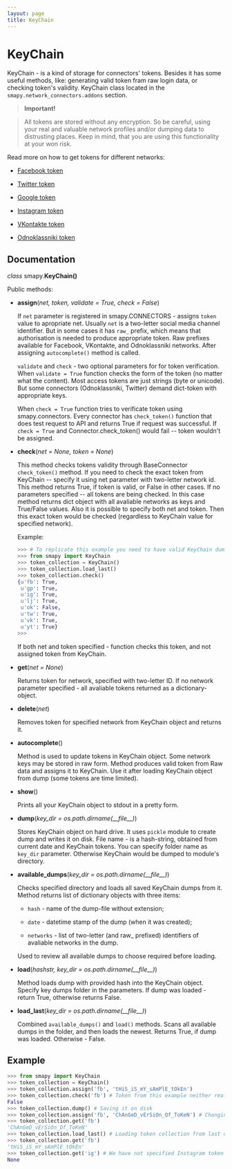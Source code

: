 ```yaml
---
layout: page
title: KeyChain
---
```


# KeyChain

KeyChain - is a kind of storage for connectors' tokens. Besides it has some useful methods, like: generating valid token fram raw login data, or checking token's validity. KeyChain class located in the `smapy.network_connectors.addons` section.

> **Important!** 

> All tokens are stored without any encryption. So be careful, using your real and valuable network profiles and/or dumping data to distrusting places. Keep in mind, that you are using this functionality at your won risk.

Read more on how to get tokens for different networks:

* [Facebook token](/smapy/docs/facebook_token/)

* [Twitter token](/smapy/docs/twitter_token/)

* [Google token](/smapy/docs/google_token/)

* [Instagram token](/smapy/docs/instagram_token/)

* [VKontakte token](/smapy/docs/vkontakte_token/)

* [Odnoklassniki token](/smapy/docs/odnoklassniki_token/)

## Documentation

_class_ smapy.**KeyChain()**

Public methods:

* **assign**(_net, token, validate = True, check = False_)

    If `net` parameter is registered in smapy.CONNECTORS - assigns `token` value to apropriate net. Usually `net` is a two-letter social media channel identifier. But in some cases it has `raw_` prefix, which means that authorisation is needed to produce appropriate token. Raw prefixes available for Facebook, VKontakte, and Odnoklassniki networks. After assigning `autocomplete()` method is called.
    
    `validate` and `check` - two optional parameters for for token verification. When `validate = True` function checks the form of the token (no matter what the content). Most access tokens are just strings (byte or unicode). But some connectors (Odnoklassniki, Twitter) demand dict-token with appropriate keys.
    
    When `check = True` function tries to verificate token using smapy.connectors. Every connector has `check_token()` function that does test request to API and returns True if request was successful. If `check = True` and Connector.check_token() would fail -- token wouldn't be assigned.

* **check**(_net = None, token = None_)

    This method checks tokens validity through BaseConnector `check_token()` method. If you need to check the exact token from KeyChain -- specify it using net parameter with two-letter network id. This method returns True, if token is valid, or False in other cases. If no parameters specified -- all tokens are being checked. In this case method returns dict object with all avaliable networks as keys and True/False values. Also it is possible to specify both net and token. Then this exact token would be checked (regardless to KeyChain value for specified network).
    
    Example:
    
    ```python
    >>> # To replicate this example you need to have valid KeyChain dump.
    >>> from smapy import KeyChain
    >>> token_collection = KeyChain()
    >>> token_collection.load_last()
    >>> token_collection.check()
    {u'fb': True,
     u'gp': True,
     u'ig': True,
     u'lj': True,
     u'ok': False,
     u'tw': True,
     u'vk': True,
     u'yt': True}
    >>> 
    ```
    
    If both net and token specified - function checks this token, and not assigned token from KeyChain.

* **get**(_net = None_)

    Returns token for network, specified with two-letter ID. If no network parameter specified - all avaliable tokens returned as a dictionary-object.

* **delete**(_net_)

    Removes token for specified network from KeyChain object and returns it.

* **autocomplete**()

    Method is used to update tokens in KeyChain object. Some network keys may be stored in raw form. Method produces valid token from Raw data and assigns it to KeyChain. Use it after loading KeyChain object from dump (some tokens are time limited).

* **show**()

    Prints all your KeyChain object to stdout in a pretty form.

* **dump**(*key_dir = os.path.dirname(&#95;&#95;file&#95;&#95;)*)

    Stores KeyChain object on hard drive. It uses `pickle` module to create dump and writes it on disk. File name - is a hash-string, obtained from current date and KeyChain tokens. You can specify folder name as `key_dir` parameter. Otherwise KeyChain would be dumped to module's directory.
    
* **available_dumps**(*key_dir = os.path.dirname(&#95;&#95;file&#95;&#95;)*)

    Checks specified directory and loads all saved KeyChain dumps from it. Method returns list of dictionary objects with three items:
    
    - `hash` - name of the dump-file without extension;
    
    - `date` - datetime stamp of the dump (when it was created);
    
    - `networks` - list of two-letter (and raw_ prefixed) identifiers of avaliable networks in the dump.

    Used to review all available dumps to choose required before loading.

* **load**(*hashstr, key_dir = os.path.dirname(&#95;&#95;file&#95;&#95;)*)

    Method loads dump with provided hash into the KeyChain object. Specify key dumps folder in the parameters. If dump was loaded - return True, otherwise returns False.

* **load_last**(*key_dir = os.path.dirname(&#95;&#95;file&#95;&#95;)*)

    Combined `available_dumps()` and `load()` methods. Scans all available dumps in the folder, and then loads the newest. Returns True, if dump was loaded. Otherwise - False.


## Example

```python
>>> from smapy import KeyChain
>>> token_collection = KeyChain()
>>> token_collection.assign('fb', 'tHiS_iS_mY_sAmPlE_tOkEn')
>>> token_collection.check('fb') # Token from this example neither real, nor valid. So:
False
>>> token_collection.dump() # Saving it on disk
>>> token_collection.assign('fb', 'ChAnGeD_vErSiOn_Of_ToKeN') # Changing Facebook-token value
>>> token_collection.get('fb')
'ChAnGeD_vErSiOn_Of_ToKeN'
>>> token_collection.load_last() # Loading token collection from last dump
>>> token_collection.get('fb')
'tHiS_iS_mY_sAmPlE_tOkEn'
>>> token_collection.get('ig') # We have not specified Instagram token yet
None
```